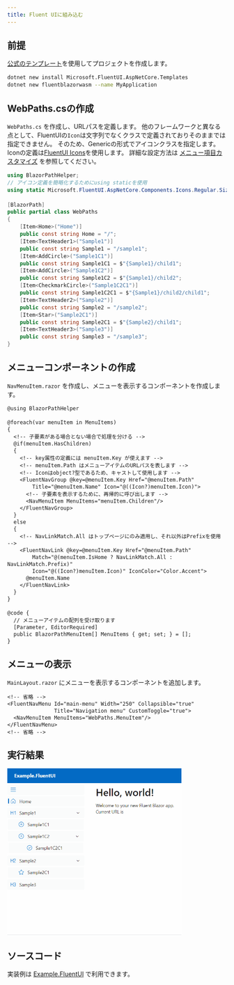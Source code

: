 ```yaml
---
title: Fluent UIに組み込む
---
```


## 前提

[公式のテンプレート](https://www.fluentui-blazor.net/CodeSetup)を使用してプロジェクトを作成します。

```bash title="FluentUI テンプレートの導入"
dotnet new install Microsoft.FluentUI.AspNetCore.Templates
dotnet new fluentblazorwasm --name MyApplication
```

## WebPaths.csの作成

`WebPaths.cs` を作成し、URLパスを定義します。
他のフレームワークと異なる点として、FluentUIの`Icon`は文字列でなくクラスで定義されておりそのままでは指定できません。
そのため、Genericの形式でアイコンクラスを指定します。
Iconの定義は[FluentUI Icons](https://www.fluentui-blazor.net/Icon)を使用します。
詳細な設定方法は [メニュー項目カスタマイズ](../MenuCustomization.md) を参照してください。

```csharp title="WebPaths.cs"
using BlazorPathHelper;
// アイコン定義を簡略化するためにusing staticを使用
using static Microsoft.FluentUI.AspNetCore.Components.Icons.Regular.Size20;

[BlazorPath]
public partial class WebPaths
{
    [Item<Home>("Home")]
    public const string Home = "/";
    [Item<TextHeader1>("Sample1")]
    public const string Sample1 = "/sample1";
    [Item<AddCircle>("Sample1C1")]
    public const string Sample1C1 = $"{Sample1}/child1";
    [Item<AddCircle>("Sample1C2")]
    public const string Sample1C2 = $"{Sample1}/child2";
    [Item<CheckmarkCircle>("Sample1C2C1")]
    public const string Sample1C2C1 = $"{Sample1}/child2/child1";
    [Item<TextHeader2>("Sample2")]
    public const string Sample2 = "/sample2";
    [Item<Star>("Sample2C1")]
    public const string Sample2C1 = $"{Sample2}/child1";
    [Item<TextHeader3>("Sample3")]
    public const string Sample3 = "/sample3";
}
```

## メニューコンポーネントの作成

`NavMenuItem.razor` を作成し、メニューを表示するコンポーネントを作成します。

```razor title="NavMenuItem.razor"
@using BlazorPathHelper

@foreach(var menuItem in MenuItems)
{
  <!-- 子要素がある場合とない場合で処理を分ける -->
  @if(menuItem.HasChildren)
  {
    <!-- key属性の定義には menuItem.Key が使えます -->
    <!-- menuItem.Path はメニューアイテムのURLパスを表します -->
    <!-- Iconはobject?型であるため、キャストして使用します -->
    <FluentNavGroup @key=@menuItem.Key Href="@menuItem.Path"
        Title="@menuItem.Name" Icon="@((Icon?)menuItem.Icon)">
      <!-- 子要素を表示するために、再帰的に呼び出します -->
      <NavMenuItem MenuItems="menuItem.Children"/>
    </FluentNavGroup>
  }
  else
  {
    <!-- NavLinkMatch.All はトップページにのみ適用し、それ以外はPrefixを使用 -->
    <FluentNavLink @key=@menuItem.Key Href="@menuItem.Path"
        Match="@(menuItem.IsHome ? NavLinkMatch.All : NavLinkMatch.Prefix)"
        Icon="@((Icon?)menuItem.Icon)" IconColor="Color.Accent">
      @menuItem.Name
    </FluentNavLink>
  }
}

@code {
  // メニューアイテムの配列を受け取ります
  [Parameter, EditorRequired]
  public BlazorPathMenuItem[] MenuItems { get; set; } = [];
}
```

## メニューの表示

`MainLayout.razor` にメニューを表示するコンポーネントを追加します。

```razor title="MainLayout.razor"
<!-- 省略 -->
<FluentNavMenu Id="main-menu" Width="250" Collapsible="true"
               Title="Navigation menu" CustomToggle="true">
  <NavMenuItem MenuItems="WebPaths.MenuItem"/>
</FluentNavMenu>
<!-- 省略 -->
```

## 実行結果

<img src="../../../../assets/sample-fluentui.gif" style="width:400px;">


## ソースコード
実装例は [Example.FluentUI](https://github.com/arika0093/BlazorPathHelper/tree/main/examples/Example.FluentUI/) で利用できます。
